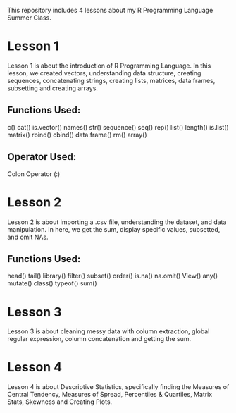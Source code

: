 This repository includes 4 lessons about my R Programming Language Summer Class.

# Lesson 1

Lesson 1 is about the introduction of R Programming Language. In this lesson, we created vectors, understanding data structure, creating sequences, concatenating strings, creating lists, matrices, data frames, subsetting and creating arrays.

## Functions Used:

c()
cat()
is.vector()
names()
str()
sequence()
seq()
rep()
list()
length()
is.list()
matrix()
rbind()
cbind()
data.frame()
rm()
array()

## Operator Used:
Colon Operator (:)

# Lesson 2

Lesson 2 is about importing a .csv file, understanding the dataset, and data manipulation. In here, we get the sum, display specific values, subsetted, and omit NAs.

## Functions Used:

head()
tail()
library()
filter()
subset()
order()
is.na()
na.omit()
View()
any()
mutate()
class()
typeof()
sum()

# Lesson 3

Lesson 3 is about cleaning messy data with column extraction, global regular expression, column concatenation and getting the sum.

# Lesson 4

Lesson 4 is about Descriptive Statistics, specifically finding the Measures of Central Tendency, Measures of Spread, Percentiles & Quartiles, Matrix Stats, Skewness and Creating Plots.